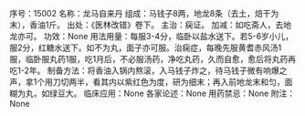 序号：15002
名称：龙马自来丹
组成：马钱子8两，地龙8条（去土，焙干为末），香油1斤。
出处：《医林改错》卷下。
主治：痫证。
加减：如吃斋人，去地龙亦可。
功效：None
用法用量：每服3-4分，临卧以盐水送下。若5-6岁小儿，服2分，红糖水送下。如不为丸，面子亦可服。治痫症，每晚先服黄耆赤风汤1服，临卧服丸药1服，吃1月后，不必服汤药，净吃丸药，久而自愈，愈后将丸药再吃1-2年。
制备方法：将香油入锅内熬滚，入马钱子炸之，待马钱子微有响爆之声，拿1个用刀切两半，看其内以紫红色为度，研为细末；再入前地龙末和匀，面糊为丸，如绿豆大。
临床应用：None
各家论述：None
用药禁忌：None
附注：None
